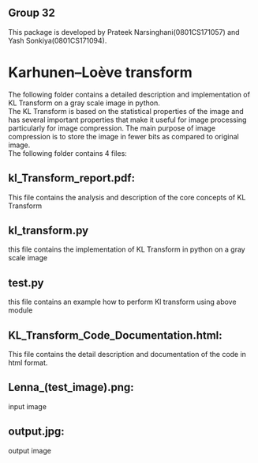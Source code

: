 ## Group 32
This package is developed by Prateek Narsinghani(0801CS171057) and Yash Sonkiya(0801CS171094).
# Karhunen–Loève transform 
The following folder contains a detailed description and implementation of KL Transform on a gray scale image in python.  
The KL Transform is based on the statistical properties of the image and has several important properties that make it useful for image processing particularly for image compression. The main purpose of image compression is to store the image in fewer bits as compared to original image.  
The following folder contains 4 files:
## kl_Transform_report.pdf:
This file contains the analysis and description of the core concepts of KL Transform

## kl_transform.py
this file contains the implementation of KL Transform in python on a gray scale image
## test.py
this file contains an example how to perform Kl transform using above module 
## KL_Transform_Code_Documentation.html:
This file contains the detail description and documentation of the code in html format.
## Lenna_(test_image).png:
input image
## output.jpg:
output image
